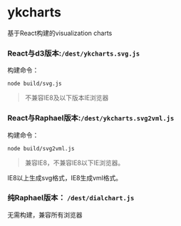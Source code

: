 # ykcharts

基于React构建的visualization charts

### React与d3版本:`/dest/ykcharts.svg.js`

构建命令： 

```
node build/svg.js
```

> 不兼容IE8及以下版本IE浏览器

### React与Raphael版本:`/dest/ykcharts.svg2vml.js`

构建命令： 

```
node build/svg2vml.js
```

> 兼容IE8，不兼容IE8以下IE浏览器。

IE8以上生成svg格式，IE8生成vml格式。

### 纯Raphael版本： `/dest/dialchart.js`

无需构建，兼容所有浏览器
